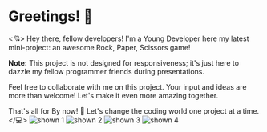 # Greetings! 👋
<💘>
Hey there, fellow developers! I'm a Young Developer here my latest mini-project: an awesome Rock, Paper, Scissors game!

**Note:** This project is not designed for responsiveness; it's just here to dazzle my fellow programmer friends during presentations.

Feel free to collaborate with me on this project. Your input and ideas are more than welcome! Let's make it even more amazing together.

That's all for By now! 👋 Let's change the coding world one project at a time.  </💻>
![shown 1](https://github.com/Young-Devloper/-JS-mini_project-/assets/149925217/eec7e0f4-3bf5-411f-bdfb-e7115b31dc05)
![shown 2](https://github.com/Young-Devloper/-JS-mini_project-/assets/149925217/99efa3be-e285-43c8-b80a-860f1499e4ff)
![shown 3](https://github.com/Young-Devloper/-JS-mini_project-/assets/149925217/8d0c8d4a-f4c2-4d3b-a0e8-45554eaf6fcb)
![shown 4](https://github.com/Young-Devloper/-JS-mini_project-/assets/149925217/324ec357-9435-4414-bda5-a53698e6bba2)
